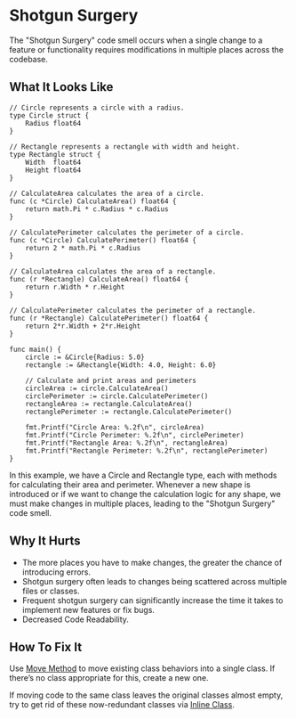 # Shotgun Surgery

The "Shotgun Surgery" code smell occurs when a single change to a feature or functionality requires modifications in multiple places across the codebase. 

## What It Looks Like

```
// Circle represents a circle with a radius.
type Circle struct {
	Radius float64
}

// Rectangle represents a rectangle with width and height.
type Rectangle struct {
	Width  float64
	Height float64
}

// CalculateArea calculates the area of a circle.
func (c *Circle) CalculateArea() float64 {
	return math.Pi * c.Radius * c.Radius
}

// CalculatePerimeter calculates the perimeter of a circle.
func (c *Circle) CalculatePerimeter() float64 {
	return 2 * math.Pi * c.Radius
}

// CalculateArea calculates the area of a rectangle.
func (r *Rectangle) CalculateArea() float64 {
	return r.Width * r.Height
}

// CalculatePerimeter calculates the perimeter of a rectangle.
func (r *Rectangle) CalculatePerimeter() float64 {
	return 2*r.Width + 2*r.Height
}

func main() {
	circle := &Circle{Radius: 5.0}
	rectangle := &Rectangle{Width: 4.0, Height: 6.0}

	// Calculate and print areas and perimeters
	circleArea := circle.CalculateArea()
	circlePerimeter := circle.CalculatePerimeter()
	rectangleArea := rectangle.CalculateArea()
	rectanglePerimeter := rectangle.CalculatePerimeter()

	fmt.Printf("Circle Area: %.2f\n", circleArea)
	fmt.Printf("Circle Perimeter: %.2f\n", circlePerimeter)
	fmt.Printf("Rectangle Area: %.2f\n", rectangleArea)
	fmt.Printf("Rectangle Perimeter: %.2f\n", rectanglePerimeter)
}
```
In this example, we have a Circle and Rectangle type, each with methods for calculating their area and perimeter. Whenever a new shape is introduced or if we want to change the calculation logic for any shape, we must make changes in multiple places, leading to the "Shotgun Surgery" code smell.

## Why It Hurts

- The more places you have to make changes, the greater the chance of introducing errors.
- Shotgun surgery often leads to changes being scattered across multiple files or classes.
- Frequent shotgun surgery can significantly increase the time it takes to implement new features or fix bugs. 
- Decreased Code Readability.

## How To Fix It

Use [Move Method](.../refactorings/move-method.md) to move existing class behaviors into a single class. If there’s no class appropriate for this, create a new one.

If moving code to the same class leaves the original classes almost empty, try to get rid of these now-redundant classes via [Inline Class](.../refactorings/inline-class.md).
